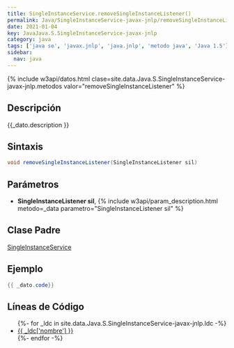 ```yaml
---
title: SingleInstanceService.removeSingleInstanceListener()
permalink: Java/SingleInstanceService-javax-jnlp/removeSingleInstanceListener
date: 2021-01-04
key: JavaJava.S.SingleInstanceService-javax-jnlp
category: java
tags: ['java se', 'javax.jnlp', 'java.jnlp', 'metodo java', 'Java 1.5']
sidebar: 
  nav: java
---
```


{% include w3api/datos.html clase=site.data.Java.S.SingleInstanceService-javax-jnlp.metodos valor="removeSingleInstanceListener" %}

## Descripción
{{_dato.description }}

## Sintaxis
~~~java
void removeSingleInstanceListener(SingleInstanceListener sil)
~~~

## Parámetros
* **SingleInstanceListener sil**,  {% include w3api/param_description.html metodo=_data parametro="SingleInstanceListener sil" %}

## Clase Padre
[SingleInstanceService](/Java/SingleInstanceService-javax-jnlp/)

## Ejemplo
~~~java
{{ _dato.code}}
~~~

## Líneas de Código
<ul>
{%- for _ldc in site.data.Java.S.SingleInstanceService-javax-jnlp.ldc -%}
   <li>
       <a href="{{_ldc['url'] }}">{{ _ldc['nombre'] }}</a>
   </li>
{%- endfor -%}
</ul>
